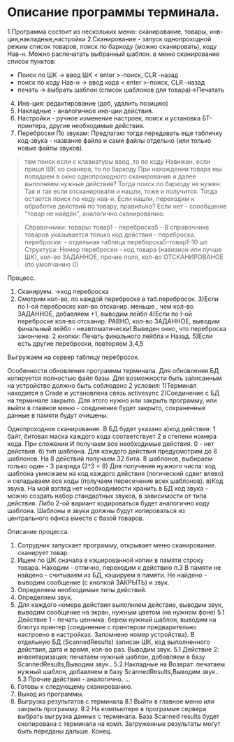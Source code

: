 # Описание программы терминала. #

1.Программа состоит из нескольких меню: сканирование, товары, инв-ция,накладные,настройки
2.Сканирование - запуск однопроходной режим
список товаров, поиск по баркоду (можно сканировать), коду Нав-н. Можно распечатать выбранный шаблон.
в меню сканирование список пунктов:
- Поиск по ШК -> ввод ШК < enter >-поиск, CLR -назад
- поиск по коду Нав-н -> ввод кода < enter >-поиск, CLR -назад
- печать -> выбрать шаблон (список шаблонов для товара)->Печатать
4. Инв-ция: редактирование (доб, удалить позицию)
5. Накладные - аналогичное инв-ции действия.
6. Настройки - ручное изменение настроек, поиск и установка БТ-принтера, другие необходимые действия.
7. Переброски
По звукам:
Предлагаю тогда передавать еще табличку код-звука - название файла и сами файлы отдельно (или только новые файлы звуков).

>там поиск если с клавиатуры ввод ,то по коду Навижен, если пришл ШК со сканера, то по баркоду
При нахождении товара мы попадаем в окно однопроходного сканирования и далее выполняем нужные действия?
Тогда поиск по баркоду не нужен. Так и так если отсканировали и нашли, тоже и получится.
Тогда остается поиск по коду нав-н. Если нашли, переходим к обработке действий по товару, правильно?
Если нет - соообщение "товар не найден", аналогично сканированию.

>Справочники:
>товары:
>товар1 - переброска5 - В справочнике товаров  указывается только код действия - переброска.
>переброски: - отдельная таблица
>переборска5-товар1-10 шт.
Структура:
Номер переброски - код товара (навизион или лучше ШК), кол-во ЗАДАННОЕ, прочие поля, кол-во ОТСКАНИРОВАНОЕ (по умолчанию 0)

Процесс.
1) Сканируем. ->код переброска
2) Смотрим кол-во, по каждой переброске в таб.перебросок.
3)Если по I-ой переброске кол-во  отсканир.  меньше , чем кол-во ЗАДАННОЕ, добавляем +1, выводим лейбл
4)Если по I-ой переброске кол-во  отсканир.  РАВНО,  кол-во ЗАДАННОЕ,  выводим финальный лейбл - неавтоматически!
Выведен окно, что переброска закончена. 2 кнопки: Печать финального лейбла и Назад.
5)Если есть другие переброски, повторяем 3,4,5

Выгружаем на сервер таблицу перебросок.



Особенности обновления программы терминала.
Для обновления БД копируется полностью файл базы. Для возможности быть записанным на устройство должно быть соблюдено 2 условия:
1)Терминал находится в Crade и установлена связь activesync
2)Соединение с БД на терминале закрыто. Для этого нужно или закрыть программу, или выйти в главное меню -
соединение будет закрыто, сохраненные данные в памяти будут очищены.

Однопроходное сканирование.
В БД будет указано а)код действия: 1 байт, битовая маска каждого кода соответствует 2 в степени номера кода.
При сложении И получаем все необходимые действия. 0 - нет действия.
б) тип шаблона. Для каждого действия предусмотрим до 8 шаблонов. На 8 действий получаем 32 бита.
8 шаблонов, выбираем только один - 3 разряда (2^3 = 8)
Для получения нужного числа: код шаблона умножаем на код каждого действия (логический сдвиг влево)
и складываем все коды (получаем пересечение всех шаблонов).
в)Код звука. На мой взгляд нет необходимости хранить в БД код звука - можно создать набор стандартных звуков, в зависимости от типа действия. Либо 2-ой вариант кодироваться будет аналогично коду шаблона.
Шаблоны и звуки должны будут копироваться из центрального офиса вместе с базой товаров.

Описание процесса.
1. Сотрудник запускает программу, открывает меню сканирование.
сканирует товар.
2. Ищем по ШК сначала в кэшированной копии в памяти строку товара. Находим - отлично, переходим к действию п.3
В памяти не найдено - считываем из БД, кэшируем в памяти. Не найдено - выводим сообщение (с кнопкой ЗАКРЫТЬ) и звук.
3. Определяем необходимые типы действий.
4. Определяем звук.
5. Для каждого номера действия выполняем действие, выводим звук, выводим сообщение на экран, нужным цветом (на нужном фоне)
5.1 Действие 1 - печать ценника: берем нужный шаблон, выводим на блютуз принтер (соединение с принтером предварительно настроено в настройках. Запомнено номер устройства). В отдельную БД (ScannedResults) записан ШК, код выполненного действия, дата и время, кол-во раз. Выводим звук.
5.1 Действие 2: инвентаризация: печатаем нужный шаблон, добавляем в базу ScannedResults,Выводим звук..
5.2.Накладные на Возврат: печатаем нужный шаблон, добавляем в базу ScannedResults,Выводим звук..
5.3 Прочие действия - аналогично.
...
6. Готовы к следующему сканированию.
7. Выход из программы.
8. Выгрузка результатов с терминала
8.1 Выйти в главное меню или закрыть программу.
8.2 На компьютере в программе сервера выбрать выгрузка данных с терминала.
База Scanned results будет скопирована с терминала на комп. Загруженные результаты могут быть переданы дальше.
Конец.